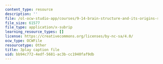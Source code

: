 ```yaml
---
content_type: resource
description: ''
file: /ol-ocw-studio-app/courses/9-14-brain-structure-and-its-origins-spring-2014/bb94c7724edf5681ac3bcc1940faf9db_555111.vtt
file_size: 61577
file_type: application/x-subrip
learning_resource_types: []
license: https://creativecommons.org/licenses/by-nc-sa/4.0/
ocw_type: OCWFile
resourcetype: Other
title: 3play caption file
uid: bb94c772-4edf-5681-ac3b-cc1940faf9db
---
```

